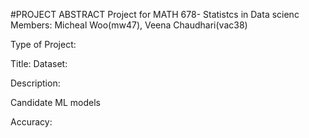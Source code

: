 #PROJECT ABSTRACT 
Project for MATH 678- Statistcs in Data scienc
Members: Micheal Woo(mw47), Veena Chaudhari(vac38)

Type of Project: 

Title: 
Dataset: 

Description:

Candidate ML models

Accuracy: 
